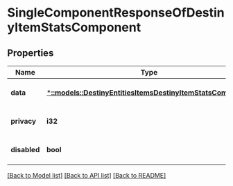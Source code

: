 # SingleComponentResponseOfDestinyItemStatsComponent

## Properties
Name | Type | Description | Notes
------------ | ------------- | ------------- | -------------
**data** | [***::models::DestinyEntitiesItemsDestinyItemStatsComponent**](Destiny.Entities.Items.DestinyItemStatsComponent.md) |  | [optional] [default to null]
**privacy** | **i32** |  | [optional] [default to null]
**disabled** | **bool** | If true, this component is disabled. | [optional] [default to null]

[[Back to Model list]](../README.md#documentation-for-models) [[Back to API list]](../README.md#documentation-for-api-endpoints) [[Back to README]](../README.md)



